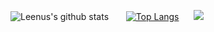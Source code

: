 
![Leenus's github stats](https://github-readme-stats.vercel.app/api?username=leenusdarnal&show_icons=true&theme=radical)  &nbsp;&nbsp;&nbsp;&nbsp;&nbsp;  [![Top Langs![](https://komarev.com/ghpvc/?username=your-github-username&label=PROFILE+VIEWS)](https://github-readme-stats.vercel.app/api/top-langs/?username=leenusdarnal)](https://github.com/leenusdarnal/github-readme-stats)&nbsp;&nbsp;&nbsp;&nbsp;&nbsp;
![](https://komarev.com/ghpvc/?username=leenusdarnal&style=flat-square&label=PROFILE+VIEWS&color=red)

<!--
**leenusdarnal/leenusdarnal** is a ✨ _special_ ✨ repository because its `README.md` (this file) appears on your GitHub profile.

Here are some ideas to get you started:

- 🔭 I’m currently working on ...
- 🌱 I’m currently learning ...
- 👯 I’m looking to collaborate on ...
- 🤔 I’m looking for help with ...
- 💬 Ask me about ...
- 📫 How to reach me: ...
- 😄 Pronouns: ...
- ⚡ Fun fact: ...

### Hi there 👋
-->
